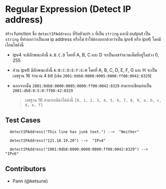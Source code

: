 # Regular Expression (Detect IP address)

สร้าง function ชื่อ `detectIPAddress` ที่รับตัวแปร `s` ที่เป็น `string` และมี output เป็น `string` ที่ทำบอกว่าเป็นเลข ip address หรือไม่
ถ้าใช่ต้องบอกด้วยว่าเป็น ipv4 หรือ ipv6 โดยมีเงื่อนไขดังนี้

- ipv4 จะมีลักษณะดังนี้ `A.B.C.D` โดยที่ A, B, C และ D จะเป็นเลขจำนวนเต็มที่อยู่ในช่วง 0, 255

- ส่วน ipv6 มีลักษณะดังนี้ `A:B:C:D:E:F:G:H` โดยที่ A, B, C, D, E, F, G และ H จะเป็นเลขฐาน 16 จำนวน 4 bit (เช่น `2001:0db8:0000:0005:0000:ff00:0042:8329`)
- นอกจากนั้น `2001:0db8:0000:0005:0000:ff00:0042:8329` สามารถเขียนย่อเป็น `2001:db8:0:5:0:ff00:42:8329`
  > เลขฐาน 16 สามารถมีค่าได้ดังนี้ `[0, 1, 2, 3, 4, 5, 6, 7, 8, 9, a, b, c, d, e, f]`

## Test Cases

```
  detectIPAddress("This line has junk text.") -->  "Neither"
```

```
  detectIPAddress("121.18.19.20") -->  "IPv4"
```

```
  detectIPAddress("2001:0db8:0000:0000:0000:ff00:0042:8329") -->  "IPv6"
```

## Contributors

- Pann (@ketsune)
